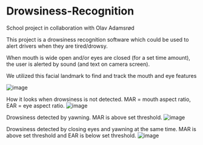# Drowsiness-Recognition

School project in collaboration with Olav Adamsrød

This project is a drowsiness recognition software which could be used to alert drivers when they are tired/drowsy. 

When mouth is wide open and/or eyes are closed (for a set time amount), the user is alerted by sound (and text on camera screen).

We utilized this facial landmark to find and track the mouth and eye features

![image](https://user-images.githubusercontent.com/77734703/174798481-fe7dad9d-5794-4410-b00d-42fa3dde1cf9.png)

How it looks when drowsiness is not detected. MAR = mouth aspect ratio, EAR = eye aspect ratio.
![image](https://user-images.githubusercontent.com/77734703/174797711-273ab48d-32b4-4780-8d08-c85c198fffff.png)

Drowsiness detected by yawning. MAR is above set threshold.
![image](https://user-images.githubusercontent.com/77734703/174797752-632c0e23-bdf8-434d-9fb1-2807c28654f7.png)

Drowsiness detected by closing eyes and yawning at the same time. MAR is above set threshold and EAR is below set threshold.
![image](https://user-images.githubusercontent.com/77734703/174797776-a466c838-b8c7-4de8-be73-f394078d36fc.png)
